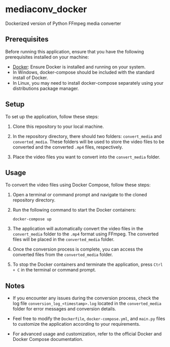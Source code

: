 # mediaconv_docker
Dockerized version of Python FFmpeg media converter

## Prerequisites

Before running this application, ensure that you have the following prerequisites installed on your machine:

- [Docker](https://www.docker.com/get-started): Ensure Docker is installed and running on your system.
- In Windows, docker-compose should be included with the standard install of Docker.
- In Linux, you may need to install docker-compose separately using your distributions package manager.

## Setup

To set up the application, follow these steps:

1. Clone this repository to your local machine.

2. In the repository directory, there should two folders: `convert_media` and `converted_media`. These folders will be used to store the video files to be converted and the converted `.mp4` files, respectively.

3. Place the video files you want to convert into the `convert_media` folder.

## Usage

To convert the video files using Docker Compose, follow these steps:

1. Open a terminal or command prompt and navigate to the cloned repository directory.

2. Run the following command to start the Docker containers:

   ```shell
   docker-compose up
   ```
3. The application will automatically convert the video files in the `convert_media` folder to the `.mp4` format using FFmpeg. The converted files will be placed in the `converted_media` folder.

4. Once the conversion process is complete, you can access the converted files from the `converted_media` folder.

5. To stop the Docker containers and terminate the application, press `Ctrl + C` in the terminal or command prompt.

## Notes

- If you encounter any issues during the conversion process, check the log file `conversion_log_<timestamp>.log` located in the `converted_media` folder for error messages and conversion details.

- Feel free to modify the `Dockerfile`, `docker-compose.yml`, and `main.py` files to customize the application according to your requirements.

- For advanced usage and customization, refer to the official Docker and Docker Compose documentation.
